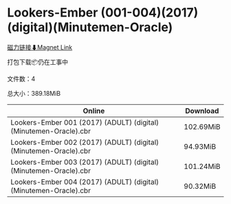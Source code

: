 # Lookers-Ember (001-004)(2017)(digital)(Minutemen-Oracle)

[磁力链接⬇Magnet Link](magnet:?xt=urn:btih:cc03dde9ac405b941286f0017f143d3fcb9420dc&dn=Lookers-Ember%20%28001-004%29%282017%29%28digital%29%28Minutemen-Oracle%29)

打包下载📦仍在工事中

文件数：4

总大小：389.18MiB

Online | Download
--- | ---
Lookers-Ember 001 (2017) (ADULT) (digital) (Minutemen-Oracle).cbr | 102.69MiB
Lookers-Ember 002 (2017) (ADULT) (digital) (Minutemen-Oracle).cbr | 94.93MiB
Lookers-Ember 003 (2017) (ADULT) (digital) (Minutemen-Oracle).cbr | 101.24MiB
Lookers-Ember 004 (2017) (ADULT) (digital) (Minutemen-Oracle).cbr | 90.32MiB
